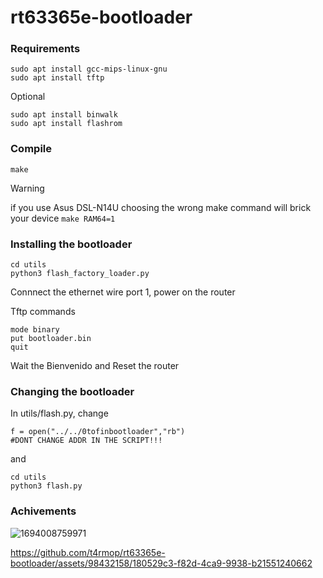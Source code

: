 
# rt63365e-bootloader


### Requirements
```
sudo apt install gcc-mips-linux-gnu
sudo apt install tftp
```
Optional

```
sudo apt install binwalk
sudo apt install flashrom
```
### Compile
```
make
```
> [!WARNING]
> if you use Asus DSL-N14U choosing the wrong make command will brick your device
> `make RAM64=1`


### Installing the bootloader

```
cd utils
python3 flash_factory_loader.py
```

Connnect the ethernet wire port 1, power on the router

Tftp commands
```
mode binary
put bootloader.bin
quit
```

Wait the Bienvenido and Reset the router

### Changing the bootloader

In utils/flash.py, change 
```
f = open("../../0tofinbootloader","rb")
#DONT CHANGE ADDR IN THE SCRIPT!!!
```
and

```
cd utils
python3 flash.py   
```

### Achivements

![1694008759971](https://github.com/t4rmop/rt63365e-bootloader/assets/98432158/849e7d5a-52ce-4f09-a1a8-0882c7e8de1e)

https://github.com/t4rmop/rt63365e-bootloader/assets/98432158/180529c3-f82d-4ca9-9938-b21551240662



